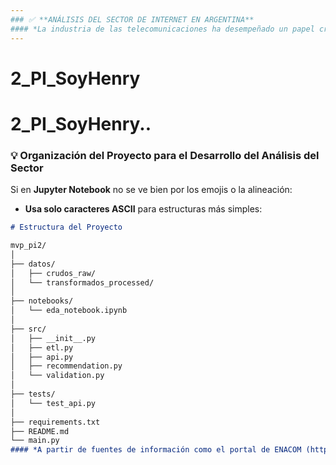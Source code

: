 ```yaml
---
### ✅ **ANÁLISIS DEL SECTOR DE INTERNET EN ARGENTINA**
#### *La industria de las telecomunicaciones ha desempeñado un papel crucial en nuestra sociedad, facilitando la información a escala global y permitiendo la comunicación continua. La transferencia de datos y la comunicación se realizan principalmente a través de internet, líneas telefónicas fijas y móviles. Argentina está a la vanguardia en el desarrollo de las telecomunicaciones, contando con un total de 62,12 millones de conexiones en 2020. Dada la relevancia del tema para el país, he llevado a cabo un análisis exhaustivo que permite identificar el comportamiento de este sector a nivel nacional, enfocándome en el acceso al servicio de Internet y su relación con otros servicios de comunicaciones. El objetivo es generar recomendaciones para ofrecer una buena calidad de servicio, identificar oportunidades de crecimiento y plantear soluciones personalizadas para clientes actuales o potenciales.*
---
```


# 2_PI_SoyHenry
# 2_PI_SoyHenry..

### 💡 **Organización del Proyecto para el Desarrollo del Análisis del Sector**

Si en **Jupyter Notebook** no se ve bien por los emojis o la alineación:

- **Usa solo caracteres ASCII** para estructuras más simples:
  
```markdown
# Estructura del Proyecto

mvp_pi2/
│
├── datos/                       
│   ├── crudos_raw/              
│   └── transformados_processed/ 
│
├── notebooks/                   
│   └── eda_notebook.ipynb       
│
├── src/                         
│   ├── __init__.py              
│   ├── etl.py                   
│   ├── api.py                   
│   ├── recommendation.py        
│   └── validation.py            
│
├── tests/                       
│   └── test_api.py              
│
├── requirements.txt             
├── README.md                    
└── main.py  
#### *A partir de fuentes de información como el portal de ENACOM (https://indicadores.enacom.gob.ar/datos-abiertos), se obtienen datos asociados al comportamiento histórico trimestral desde el año 2014 hasta el tercer trimestre de 2024 a nivel nacional y, en algunos casos, a nivel provincial. Todos estos datos están concentrados en múltiples hojas dentro de un solo archivo de Excel.*